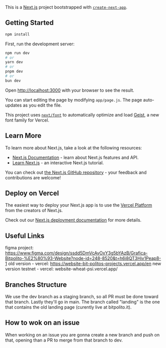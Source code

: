 This is a [Next.js](https://nextjs.org) project bootstrapped with [`create-next-app`](https://github.com/vercel/next.js/tree/canary/packages/create-next-app).

## Getting Started

```bash
npm install
```

First, run the development server:

```bash
npm run dev
# or
yarn dev
# or
pnpm dev
# or
bun dev
```

Open [http://localhost:3000](http://localhost:3000) with your browser to see the result.

You can start editing the page by modifying `app/page.js`. The page auto-updates as you edit the file.

This project uses [`next/font`](https://nextjs.org/docs/app/building-your-application/optimizing/fonts) to automatically optimize and load [Geist](https://vercel.com/font), a new font family for Vercel.

## Learn More

To learn more about Next.js, take a look at the following resources:

- [Next.js Documentation](https://nextjs.org/docs) - learn about Next.js features and API.
- [Learn Next.js](https://nextjs.org/learn) - an interactive Next.js tutorial.

You can check out [the Next.js GitHub repository](https://github.com/vercel/next.js) - your feedback and contributions are welcome!

## Deploy on Vercel

The easiest way to deploy your Next.js app is to use the [Vercel Platform](https://vercel.com/new?utm_medium=default-template&filter=next.js&utm_source=create-next-app&utm_campaign=create-next-app-readme) from the creators of Next.js.

Check out our [Next.js deployment documentation](https://nextjs.org/docs/app/building-your-application/deploying) for more details.

## Useful Links
figma project: https://www.figma.com/design/ssdd5DmVcAvOxY3g5bYAzB/Grafica-Bitpolito-%E2%80%93-Website?node-id=248-8520&t=h6i8QT3Hiv1Peap8-1
old version - vercel: https://website-bit-politos-projects.vercel.app/en
new version testnet - vercel: website-wheat-psi.vercel.app/

## Branches Structure
We use the dev branch as a staging branch, so all PR must be done toward that branch. Lastly they'll go in main. 
The branch called "landing" is the one that contains the old landing page (curently live at bitpolito.it).

## How to wok on an issue
When working on an issue you are gonna create a new branch and push on that, opening than a PR to merge from that branch to dev.

